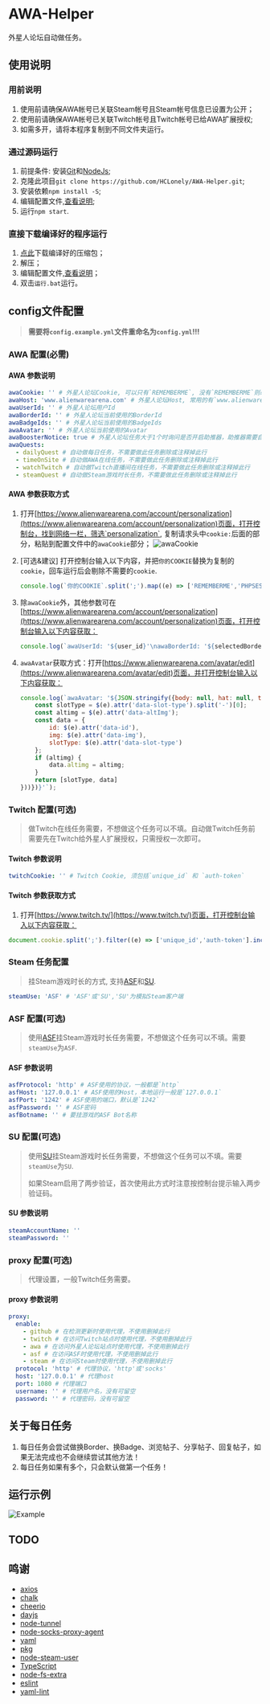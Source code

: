 # AWA-Helper

外星人论坛自动做任务。

## 使用说明

### 用前说明

1. 使用前请确保AWA帐号已关联Steam帐号且Steam帐号信息已设置为公开；
2. 使用前请确保AWA帐号已关联Twitch帐号且Twitch帐号已给AWA扩展授权;
3. 如需多开，请将本程序复制到不同文件夹运行。

### 通过源码运行

1. 前提条件: 安装[Git](https://git-scm.com/downloads)和[NodeJs](https://nodejs.org/zh-cn/download/);
2. 克隆此项目`git clone https://github.com/HCLonely/AWA-Helper.git`;
3. 安装依赖`npm install -S`;
4. 编辑配置文件,[查看说明](#config文件配置);
5. 运行`npm start`.

### 直接下载编译好的程序运行

1. [点此](https://github.com/HCLonely/AWA-Helper/releases/latest)下载编译好的压缩包；
2. 解压；
3. 编辑配置文件,[查看说明](#config文件配置)；
4. 双击`运行.bat`运行。

## config文件配置

> **需要将`config.example.yml`文件重命名为`config.yml`!!!**

### AWA 配置(必需)

#### AWA 参数说明

```yml
awaCookie: '' # 外星人论坛Cookie, 可以只有`REMEMBERME`, 没有`REMEMBERME`则必须有`PHPSESSID`和`sc`, 但会导致连续签到天数获取错误，不会影响其他功能
awaHost: 'www.alienwarearena.com' # 外星人论坛Host, 常用的有`www.alienwarearena.com`和`na.alienwarearena.com`, 默认的没问题就不要改
awaUserId: '' # 外星人论坛用户Id
awaBorderId: '' # 外星人论坛当前使用的BorderId
awaBadgeIds: '' # 外星人论坛当前使用的BadgeIds
awaAvatar: '' # 外星人论坛当前使用的Avatar
awaBoosterNotice: true # 外星人论坛任务大于1个时询问是否开启助推器，助推器需要自行开启！！！
awaQuests:
  - dailyQuest # 自动做每日任务，不需要做此任务删除或注释掉此行
  - timeOnSite # 自动做AWA在线任务，不需要做此任务删除或注释掉此行
  - watchTwitch # 自动做Twitch直播间在线任务，不需要做此任务删除或注释掉此行
  - steamQuest # 自动做Steam游戏时长任务，不需要做此任务删除或注释掉此行
```

#### AWA 参数获取方式

1. 打开[https://www.alienwarearena.com/account/personalization](https://www.alienwarearena.com/account/personalization)页面，打开控制台，找到网络一栏，筛选`personalization`, 复制请求头中`cookie:`后面的部分，粘贴到配置文件中的`awaCookie`部分；
    ![awaCookie](https://github.com/HCLonely/AWA-Helper/raw/main/static/SaMhNF92RY.png)
2. [可选&建议] 打开控制台输入以下内容，并把`你的COOKIE`替换为复制的`cookie`，回车运行后会剔除不需要的`cookie`.

    ```javascript
    console.log(`你的COOKIE`.split(';').map((e) => ['REMEMBERME','PHPSESSID','sc'].includes(e.trim().split('=')[0]) ? e.trim() : null).filter((e) => e).join(';'));
    ```

3. 除`awaCookie`外，其他参数可在[https://www.alienwarearena.com/account/personalization](https://www.alienwarearena.com/account/personalization)页面，打开控制台输入以下内容获取：

    ```javascript
    console.log(`awaUserId: '${user_id}'\nawaBorderId: '${selectedBorder}'\nawaBadgeIds: '${selectedBadges.join(',')}'`);
    ```

4. `awaAvatar`获取方式：打开[https://www.alienwarearena.com/avatar/edit](https://www.alienwarearena.com/avatar/edit)页面，并打开控制台输入以下内容获取：

    ```javascript
    console.log(`awaAvatar: '${JSON.stringify({body: null, hat: null, top: null, item: null, legs: null, top: null, ...Object.fromEntries($.makeArray($('.drag-drop')).map((e) => {
        const slotType = $(e).attr('data-slot-type').split('-')[0];
        const altimg = $(e).attr('data-altImg');
        const data = {
            id: $(e).attr('data-id'),
            img: $(e).attr('data-img'),
            slotType: $(e).attr('data-slot-type')
        };
        if (altimg) {
            data.altimg = altimg;
        }
        return [slotType, data]
    }))})}'`);
    ```

### Twitch 配置(可选)

> 做Twitch在线任务需要，不想做这个任务可以不填。自动做Twitch任务前需要先在Twitch给外星人扩展授权，只需授权一次即可。

#### Twitch 参数说明

```yml
twitchCookie: '' # Twitch Cookie, 须包括`unique_id` 和 `auth-token`
```

#### Twitch 参数获取方式

1. 打开[https://www.twitch.tv/](https://www.twitch.tv/)页面，打开控制台输入以下内容获取：

```javascript
document.cookie.split(';').filter((e) => ['unique_id','auth-token'].includes(e.split('=')[0].trim())).join(';');
```

### Steam 任务配置

> 挂Steam游戏时长的方式, 支持[ASF](https://github.com/JustArchiNET/ArchiSteamFarm)和[SU](https://github.com/DoctorMcKay/node-steam-user).

```yml
steamUse: 'ASF' # 'ASF'或'SU','SU'为模拟Steam客户端
```

### ASF 配置(可选)

> 使用[ASF](https://github.com/JustArchiNET/ArchiSteamFarm)挂Steam游戏时长任务需要，不想做这个任务可以不填。需要`steamUse`为`ASF`.

#### ASF 参数说明

```yml
asfProtocol: 'http' # ASF使用的协议，一般都是`http`
asfHost: '127.0.0.1' # ASF使用的Host，本地运行一般是`127.0.0.1`
asfPort: '1242' # ASF使用的端口，默认是`1242`
asfPassword: '' # ASF密码
asfBotname: '' # 要挂游戏的ASF Bot名称
```

### SU 配置(可选)

> 使用[SU](https://github.com/DoctorMcKay/node-steam-user)挂Steam游戏时长任务需要，不想做这个任务可以不填。需要`steamUse`为`SU`.
>
> 如果Steam启用了两步验证，首次使用此方式时注意按控制台提示输入两步验证码。

#### SU 参数说明

```yml
steamAccountName: ''
steamPassword: ''
```

### proxy 配置(可选)

> 代理设置，一般Twitch任务需要。

#### proxy 参数说明

```yml
proxy:
  enable:
    - github # 在检测更新时使用代理，不使用删掉此行
    - twitch # 在访问Twitch站点时使用代理，不使用删掉此行
    - awa # 在访问外星人论坛站点时使用代理，不使用删掉此行
    - asf # 在访问ASF时使用代理，不使用删掉此行
    - steam # 在访问Steam时使用代理，不使用删掉此行
  protocol: 'http' # 代理协议，'http'或'socks'
  host: '127.0.0.1' # 代理host
  port: 1080 # 代理端口
  username: '' # 代理用户名，没有可留空
  password: '' # 代理密码，没有可留空
```

## 关于每日任务

1. 每日任务会尝试做换Border、换Badge、浏览帖子、分享帖子、回复帖子，如果无法完成也不会继续尝试其他方法！
2. 每日任务如果有多个，只会默认做第一个任务！

## 运行示例

![Example](https://github.com/HCLonely/AWA-Helper/raw/main/static/NORmcaCfEA.png)

## TODO

## 鸣谢

- [axios](https://github.com/axios/axios)
- [chalk](https://github.com/chalk/chalk)
- [cheerio](https://github.com/cheeriojs/cheerio)
- [dayjs](https://github.com/iamkun/dayjs)
- [node-tunnel](https://github.com/koichik/node-tunnel)
- [node-socks-proxy-agent](https://github.com/TooTallNate/node-socks-proxy-agent)
- [yaml](https://github.com/eemeli/yaml)
- [pkg](https://github.com/vercel/pkg)
- [node-steam-user](https://github.com/DoctorMcKay/node-steam-user)
- [TypeScript](https://github.com/Microsoft/TypeScript)
- [node-fs-extra](https://github.com/jprichardson/node-fs-extra)
- [eslint](https://github.com/eslint/eslint)
- [yaml-lint](https://github.com/rasshofer/yaml-lint)
